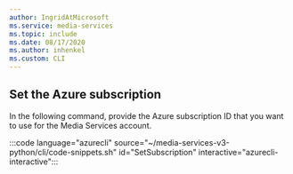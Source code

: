 ```yaml
---
author: IngridAtMicrosoft
ms.service: media-services 
ms.topic: include
ms.date: 08/17/2020
ms.author: inhenkel
ms.custom: CLI
---
```


<!-- ### Set the Azure subscription -->

## Set the Azure subscription

In the following command, provide the Azure subscription ID that you want to use for the Media Services account.

:::code language="azurecli" source="~/media-services-v3-python/cli/code-snippets.sh" id="SetSubscription" interactive="azurecli-interactive":::

